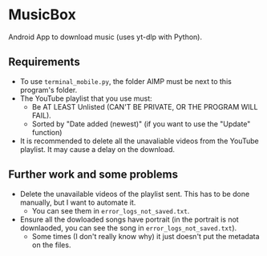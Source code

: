 # MusicBox
Android App to download music (uses yt-dlp with Python).

## Requirements
- To use `terminal_mobile.py`, the folder AIMP must be next to this program's folder.
- The YouTube playlist that you use must:
  -  Be AT LEAST Unlisted (CAN'T BE PRIVATE, OR THE PROGRAM WILL FAIL).
  -  Sorted by "Date added (newest)" (if you want to use the "Update" function)
- It is recommended to delete all the unavaliable videos from the YouTube playlist. It may cause a delay on the download.

## Further work and some problems
- Delete the unavailable videos of the playlist sent. This has to be done manually, but I want to automate it.
  - You can see them in `error_logs_not_saved.txt`.
- Ensure all the dowloaded songs have portrait (in the portrait is not downlaoded, you can see the song in `error_logs_not_saved.txt`).
  - Some times (I don't really know why) it just doesn't put the metadata on the files.
